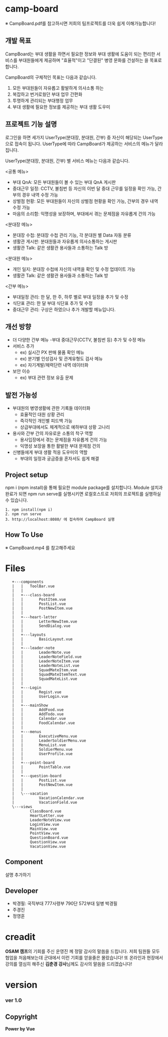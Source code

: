 # camp-board
※ CampBoard.pdf를 참고하시면 저희의 팀프로젝트를 더욱 쉽게 이해가능합니다!

## 개발 목표
CampBoard는 부대 생활을 하면서 필요한 정보와 부대 생활에 도움이 되는 편리한 서비스를 부대원들에게 제공하며 "효율적"이고 "단결된" 병영 문화를 건설하는 을 목표로 합니다.

CampBoard의 구체적인 목표는 다음과 같습니다.
1. 모든 부대원들이 자유롭고 활발하게 의사소통 하는
2. 복잡하고 번거로웠던 부대 업무 간편화
3. 투명하게 관리되는 부대행정 업무
4. 부대 생활에 필요한 정보를 제공하는 부대 생활 도우미

## 프로젝트 기능 설명
로그인을 하면 세가지 UserType(분대장, 분대원, 간부) 중 자신이 해당되는 UserType 으로 접속이 됩니다.
UserType에 따라 CampBoard가 제공하는 서비스의 메뉴가 달라집니다.

UserType(분대장, 분대원, 간부) 별 서비스 메뉴는 다음과 같습니다. 

<공통 메뉴>
- 부대 QnA: 모든 부대원들이 볼 수 있는 부대 QnA 게시판
- 중대근무 일정: CCTV, 불침번 등 자신의 이번 달 중대 근무를 일정을 확인 가능, 간부의 경우 내역 수정 가능 
- 상벌점 현황: 모든 부대원들이 자신의 상벌점 현황을 확인 가능, 간부의 경우 내역 수정 가능
- 마음의 소리함: 익명성을 보장하며, 부대에서 겪는 문제점을 자유롭게 건의 가능

<분대장 메뉴>
- 분대장 수첩: 분대장 수첩 관리 기능, 각 분대원 별 Data 자동 분류
- 생활관 게시판: 분대원들과 자유롭게 의사소통하는 게시판
- 생활관 Talk: 같은 생활관 용사들과 소통하는 Talk 방


<분대원 메뉴>
- 개인 일지: 분대장 수첩에 자신의 내역을 확인 및 수정 업데이트 가능
- 생활관 Talk: 같은 생활관 용사들과 소통하는 Talk 방

<간부 메뉴>
- 부대일정 관리: 한 달, 한 주, 하루 별로 부대 일정을 추가 및 수정
- 식단표 관리: 한 달 부대 식단표 추가 및 수정
- 중대근무 관리: 구상은 하였으나 추가 개발할 메뉴입니다.

## 개선 방향
- 더 다양한 간부 메뉴 
 -부대 중대근무(CCTV, 불침번 등) 추가 및 수정 메뉴
- 서비스 추가
   - ex) 실시간 PX 판매 물품 확인 메뉴
   - ex) 분기별 인성검사 및 관계유형도 검사 메뉴
   - ex) 자기계발/체력단련 내역 데이터화
- 보안 이슈
   - ex) 부대 관련 정보 유출 문제

## 발전 가능성
- 부대원의 병영생활에 관한 기록들 데이터화
   - 효율적인 대원 상황 관리
   - 즉각적인 개인별 피드백 가능
   - 상급부대에서도 체계적으로 예하부대 상황 고나리
- 용사와 간부 간의 자유로운 소통의 착구 역할
   - 용사입장에서 겪는 문제점을 자유롭게 건의 가능
   - 익명성 보장을 통한 활발한 부대 문제점 건의
- 신병들에게 부대 생활 적응 도우미의 역할
   - 부대의 일정과 궁금증을 혼자서도 쉽게 해결

## Project setup
npm i (npm install)을 통해 필요한 module package를 설치합니다.
Module 설치과 완료가 되면 npm run serve를 실행시키면 로컬호스트로 저희의 프로젝트를 실행하실 수 있습니다.
```
1. npm install(npm i)
2. npm run serve
3. http://localhost:8080/ 에 접속하여 CampBoard 실행
```

## How To Use
※ CampBoard.mp4 를 참고해주세요

# Files

```
   +---components
   |   |   ToolBar.vue
   |   |
   |   +---class-board
   |   |       PostItem.vue
   |   |       PostList.vue
   |   |       PostNewItem.vue
   |   |
   |   +---heart-letter
   |   |       LetterNewItem.vue
   |   |       SendDialog.vue
   |   |
   |   +---layouts
   |   |       BasicLayout.vue
   |   |
   |   +---leader-note
   |   |       LeaderNote.vue
   |   |       LeaderNoteField.vue
   |   |       LeaderNoteItem.vue
   |   |       LeaderNoteList.vue
   |   |       SquadMateItem.vue
   |   |       SquadMateItemText.vue
   |   |       SquadMateList.vue
   |   |
   |   +---Login
   |   |       Regist.vue
   |   |       UserLogin.vue
   |   |
   |   +---mainShow
   |   |       AddFood.vue
   |   |       AddTodo.vue
   |   |       Calendar.vue
   |   |       FoodCalendar.vue
   |   |
   |   +---menus
   |   |       ExecutiveMenu.vue
   |   |       LeaderSoldierMenu.vue
   |   |       MenuList.vue
   |   |       SoldierMenu.vue
   |   |       UserProfile.vue
   |   |
   |   +---point-board
   |   |       PointTable.vue
   |   |
   |   +---question-board
   |   |       PostList.vue
   |   |       PostNewItem.vue
   |   |
   |   \---vacation
   |           VacationCalendar.vue
   |           VacationField.vue
   \---views
           ClassBoard.vue
           HeartLetter.vue
           LeaderNoteView.vue
           LoginView.vue
           MainView.vue
           PointView.vue
           QuestionBoard.vue
           QuestionView.vue
           VacationView.vue
```

## Component
설명 추가하기

## Developer

- 박경필: 국직부대 777사령부 790단 572부대 일병 박경필 
- 주경진
- 정영훈

# creadit

**OSAM 캠프**의 기회를 주신 운영진 께 정말 감사의 말씀을 드립니다. 저희 팀원들 모두 협업을 처음해보는데 군대에서 이런 기회를 얻을줄은 몰랐습니다! 또 온라인과 현장에서 강의를 열심히 해주신 **김춘경 강사**님께도 감사의 말씀을 드리겠습니다!

# version

### ver 1.0

## Copyright

**Power by Vue**
